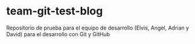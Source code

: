 # team-git-test-blog
Repositorio de prueba para el equipo de desarrollo (Elvis, Angel, Adrian y David) para el desarrollo con Git y GitHub
